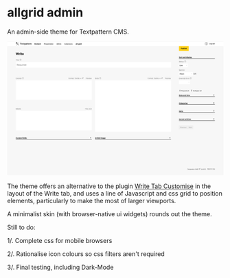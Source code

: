 # allgrid admin

An admin-side theme for Textpattern CMS.

![allgrid admin](allgrid-admin.webp)

The theme offers an alternative to the plugin [Write Tab Customise](https://github.com/jools-r/bot_wtc) in the layout of the Write tab, and uses a line of Javascript and css grid to position elements, particularly to make the most of larger viewports.

A minimalist skin (with browser-native ui widgets) rounds out the theme.

Still to do:

1/. Complete css for mobile browsers

2/. Rationalise icon colours so css filters aren't required

3/. Final testing, including Dark-Mode
